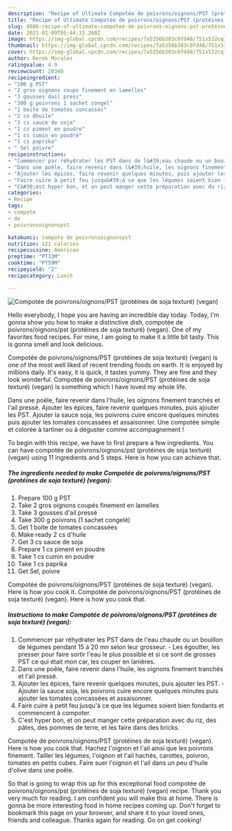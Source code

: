 ```yaml
---
description: "Recipe of Ultimate Compotée de poivrons/oignons/PST (protéines de soja texturé) (vegan)"
title: "Recipe of Ultimate Compotée de poivrons/oignons/PST (protéines de soja texturé) (vegan)"
slug: 4686-recipe-of-ultimate-compotee-de-poivrons-oignons-pst-proteines-de-soja-texture-vegan
date: 2021-01-09T05:44:33.260Z
image: https://img-global.cpcdn.com/recipes/7a5356b303c0fd48/751x532cq70/compotee-de-poivronsoignonspst-proteines-de-soja-texture-vegan-photo-principale-de-la-recette.jpg
thumbnail: https://img-global.cpcdn.com/recipes/7a5356b303c0fd48/751x532cq70/compotee-de-poivronsoignonspst-proteines-de-soja-texture-vegan-photo-principale-de-la-recette.jpg
cover: https://img-global.cpcdn.com/recipes/7a5356b303c0fd48/751x532cq70/compotee-de-poivronsoignonspst-proteines-de-soja-texture-vegan-photo-principale-de-la-recette.jpg
author: Derek Morales
ratingvalue: 4.9
reviewcount: 28340
recipeingredient:
- "100 g PST"
- "2 gros oignons coups finement en lamelles"
- "3 gousses dail press"
- "300 g poivrons 1 sachet congel"
- "1 boite de tomates concasses"
- "2 cs dhuile"
- "3 cs sauce de soja"
- "1 cs piment en poudre"
- "1 cs cumin en poudre"
- "1 cs paprika"
- " Sel poivre"
recipeinstructions:
- "Commencer par réhydrater les PST dans de l&#39;eau chaude ou un bouillon de légumes pendant 15 à 20 mn selon leur grosseur. Les égoutter, les presser pour faire sortir l&#39;eau le plus possible et si ce sont de grosses PST ce qui était mon car, les couper en lanières."
- "Dans une poêle, faire revenir dans l&#39;huile, les oignons finement tranchés et l&#39;ail pressé."
- "Ajouter les épices, faire revenir quelques minutes, puis ajouter les PST. Ajouter la sauce soja, les poivrons cuire encore quelques minutes puis ajouter les tomates concassées et assaisonner."
- "Faire cuire à petit feu jusqu&#39;à ce que les légumes soient bien fondants et commencent à compoter."
- "C&#39;est hyper bon, et on peut manger cette préparation avec du riz, des pâtes, des pommes de terre, et les faire dans des bricks."
categories:
- Recipe
tags:
- compote
- de
- poivronsoignonspst

katakunci: compote de poivronsoignonspst 
nutrition: 121 calories
recipecuisine: American
preptime: "PT33M"
cooktime: "PT59M"
recipeyield: "2"
recipecategory: Lunch

---
```



![Compotée de poivrons/oignons/PST (protéines de soja texturé) (vegan)](https://img-global.cpcdn.com/recipes/7a5356b303c0fd48/751x532cq70/compotee-de-poivronsoignonspst-proteines-de-soja-texture-vegan-photo-principale-de-la-recette.jpg)

Hello everybody, I hope you are having an incredible day today. Today, I'm gonna show you how to make a distinctive dish, compotée de poivrons/oignons/pst (protéines de soja texturé) (vegan). One of my favorites food recipes. For mine, I am going to make it a little bit tasty. This is gonna smell and look delicious.

Compotée de poivrons/oignons/PST (protéines de soja texturé) (vegan) is one of the most well liked of recent trending foods on earth. It is enjoyed by millions daily. It's easy, it is quick, it tastes yummy. They are fine and they look wonderful. Compotée de poivrons/oignons/PST (protéines de soja texturé) (vegan) is something which I have loved my whole life.

Dans une poêle, faire revenir dans l&#39;huile, les oignons finement tranchés et l&#39;ail pressé. Ajouter les épices, faire revenir quelques minutes, puis ajouter les PST. Ajouter la sauce soja, les poivrons cuire encore quelques minutes puis ajouter les tomates concassées et assaisonner. Une compotée simple et colorée à tartiner ou à déguster comme accompagnement !


To begin with this recipe, we have to first prepare a few ingredients. You can have compotée de poivrons/oignons/pst (protéines de soja texturé) (vegan) using 11 ingredients and 5 steps. Here is how you can achieve that.

<!--inarticleads1-->

##### The ingredients needed to make Compotée de poivrons/oignons/PST (protéines de soja texturé) (vegan):

1. Prepare 100 g PST
1. Take 2 gros oignons coupés finement en lamelles
1. Take 3 gousses d&#39;ail pressé
1. Take 300 g poivrons (1 sachet congelé)
1. Get 1 boite de tomates concassées
1. Make ready 2 cs d&#39;huile
1. Get 3 cs sauce de soja
1. Prepare 1 cs piment en poudre
1. Take 1 cs cumin en poudre
1. Take 1 cs paprika
1. Get  Sel, poivre


Compotée de poivrons/oignons/PST (protéines de soja texturé) (vegan). Here is how you cook it. Compotée de poivrons/oignons/PST (protéines de soja texturé) (vegan). Here is how you cook that. 

<!--inarticleads2-->

##### Instructions to make Compotée de poivrons/oignons/PST (protéines de soja texturé) (vegan):

1. Commencer par réhydrater les PST dans de l&#39;eau chaude ou un bouillon de légumes pendant 15 à 20 mn selon leur grosseur. - Les égoutter, les presser pour faire sortir l&#39;eau le plus possible et si ce sont de grosses PST ce qui était mon car, les couper en lanières.
1. Dans une poêle, faire revenir dans l&#39;huile, les oignons finement tranchés et l&#39;ail pressé.
1. Ajouter les épices, faire revenir quelques minutes, puis ajouter les PST. - Ajouter la sauce soja, les poivrons cuire encore quelques minutes puis ajouter les tomates concassées et assaisonner.
1. Faire cuire à petit feu jusqu&#39;à ce que les légumes soient bien fondants et commencent à compoter.
1. C&#39;est hyper bon, et on peut manger cette préparation avec du riz, des pâtes, des pommes de terre, et les faire dans des bricks.


Compotée de poivrons/oignons/PST (protéines de soja texturé) (vegan). Here is how you cook that. Hachez l&#39;oignon et l&#39;ail ainsi que les poivrons finement. Tailler les légumes, l&#39;oignon et l&#39;ail hachés, carottes, poivron, tomates en petits cubes. Faire suer l&#39;oignon et l&#39;ail dans un peu d&#39;huile d&#39;olive dans une poêle. 

So that is going to wrap this up for this exceptional food compotée de poivrons/oignons/pst (protéines de soja texturé) (vegan) recipe. Thank you very much for reading. I am confident you will make this at home. There is gonna be more interesting food in home recipes coming up. Don't forget to bookmark this page on your browser, and share it to your loved ones, friends and colleague. Thanks again for reading. Go on get cooking!
